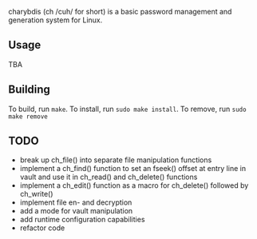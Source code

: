 charybdis (ch /cuh/ for short) is a basic password management and generation system for Linux.

## Usage

TBA

## Building

To build, run `make`.
To install, run `sudo make install`.
To remove, run `sudo make remove`

## TODO

* break up ch_file() into separate file manipulation functions
* implement a ch_find() function to set an fseek() offset at entry line in vault and use it in ch_read() and ch_delete() functions
* implement a ch_edit() function as a macro for ch_delete() followed by ch_write()
* implement file en- and decryption
* add a mode for vault manipulation
* add runtime configuration capabilities
* refactor code
